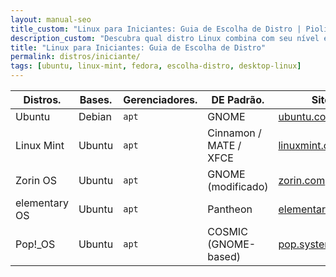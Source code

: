 ```yaml
---
layout: manual-seo
title_custom: "Linux para Iniciantes: Guia de Escolha de Distro | Piolinux"
description_custom: "Descubra qual distro Linux combina com seu nível e objetivos. Tabela comparativa rápida para decisão inteligente."
title: "Linux para Iniciantes: Guia de Escolha de Distro"
permalink: distros/iniciante/
tags: [ubuntu, linux-mint, fedora, escolha-distro, desktop-linux]
---
```





<section>






  <table class="evergreen-table">
  <thead>
    <tr>
      <th>Distros.</th>
      <th>Bases.</th>
      <th>Gerenciadores.</th>
      <th>DE Padrão.</th>
      <th>Sites</th>
    </tr>
  </thead>
  <tbody>
    <tr>
      <td data-label="Distros">Ubuntu</td>
      <td data-label="Base">Debian</td>
      <td data-label="Gerenciador"><code>apt</code></td>
      <td data-label="DE Padrão">GNOME</td>
      <td data-label="Site"><a href="https://ubuntu.com" target="_blank" rel="noopener noreferrer">ubuntu.com</a></td>
    </tr>
    <tr>
      <td data-label="Distros">Linux Mint</td>
      <td data-label="Base">Ubuntu</td>
      <td data-label="Gerenciador"><code>apt</code></td>
      <td data-label="DE Padrão">Cinnamon / MATE / XFCE</td>
      <td data-label="Site"><a href="https://linuxmint.com" target="_blank" rel="noopener noreferrer">linuxmint.com</a></td>
    </tr>
    <tr>
      <td data-label="Distros">Zorin OS</td>
      <td data-label="Base">Ubuntu</td>
      <td data-label="Gerenciador"><code>apt</code></td>
      <td data-label="DE Padrão">GNOME (modificado)</td>
      <td data-label="Site"><a href="https://zorin.com" target="_blank" rel="noopener noreferrer">zorin.com</a></td>
    </tr>
    <tr>
      <td data-label="Distros">elementary OS</td>
      <td data-label="Base">Ubuntu</td>
      <td data-label="Gerenciador"><code>apt</code></td>
      <td data-label="DE Padrão">Pantheon</td>
      <td data-label="Site"><a href="https://elementary.io" target="_blank" rel="noopener noreferrer">elementary.io</a></td>
    </tr>
    <tr>
      <td data-label="Distros">Pop!_OS</td>
      <td data-label="Base">Ubuntu</td>
      <td data-label="Gerenciador"><code>apt</code></td>
      <td data-label="DE Padrão">COSMIC (GNOME-based)</td>
      <td data-label="Site"><a href="https://pop.system76.com" target="_blank" rel="noopener noreferrer">pop.system76.com</a></td>
    </tr>
  </tbody>
</table>






</section>



<script type="application/ld+json">
{
  "@context": "https://schema.org",
  "@type": "Table",
  "name": "Distros Linux para Iniciantes",
  "description": "Lista das melhores distribuições Linux para quem está começando — fáceis de instalar, usar e com ótimo suporte.",
  "inLanguage": "pt-BR",
  "url": "{{ page.url | absolute_url }}",
  "mainEntityOfPage": {
    "@type": "WebPage",
    "@id": "{{ page.url | absolute_url }}"
  },
  "author": {
    "@type": "Person",
    "name": "Equipe Piolinux"
  },
  "publisher": {
    "@type": "Organization",
    "name": "Piolinux",
    "logo": {
      "@type": "ImageObject",
      "url": "https://piolinux.com/logo-512.png",
      "width": 512,
      "height": 512
    }
  },
  "datePublished": "2025-09-17T10:00:00+00:00",
  "dateModified": "{{ page.last_modified_at | date_to_rfc3339 }}"
}
</script>

